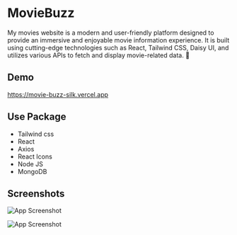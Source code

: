 
# MovieBuzz
My movies website is a modern and user-friendly platform designed to provide an immersive and enjoyable movie information experience. It is built using cutting-edge technologies such as React, Tailwind CSS, Daisy UI, and utilizes various APIs to fetch and display movie-related data. 🚀






## Demo

https://movie-buzz-silk.vercel.app

## Use Package
- Tailwind css
- React
- Axios
- React Icons
- Node JS
- MongoDB
## Screenshots

![App Screenshot](https://i.ibb.co/Fq1dz0q/m2.png)


![App Screenshot](https://i.ibb.co/7gBqXgg/m1.png)

